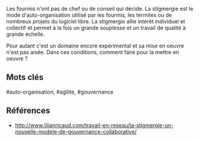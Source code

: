 Les fourmis n'ont pas de chef ou de conseil qui décide. La stigmergie est le mode d'auto-organisation utilisé par les fourmis, les termites ou de nombreux projets du logiciel libre. La stigmergie allie intérêt individuel et collectif et permet à la fois un grande souplesse et un travail de qualité à grande échelle.

Pour autant c'est un domaine encore expérimental et sa mise en oeuvre n'est pas aisée. Dans ces conditions, comment faire pour la mettre en oeuvre ?


## Mots clés

#auto-organisation, #agilite, #gouvernance

## Références

- http://www.lilianricaud.com/travail-en-reseau/la-stigmergie-un-nouvelle-modele-de-gouvernance-collaborative/
